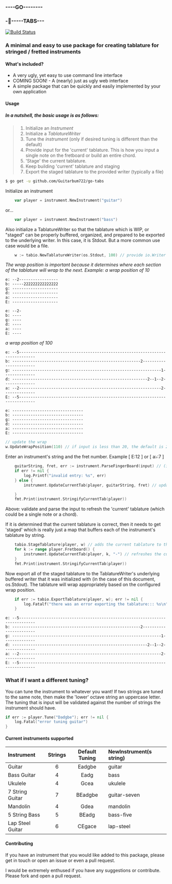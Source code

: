 ### ----GO--------
### -🎸-----TABS---

[![Build Status](https://travis-ci.org/Guitarbum722/go-tabs.svg?branch=master)](https://travis-ci.org/Guitarbum722/go-tabs)

### A minimal and easy to use package for creating tablature for stringed / fretted instruments

#### What's included?
* A very ugly, yet easy to use command line interface
* COMING SOON! - A (nearly) just as ugly web interface
* A simple package that can be quickly and easily implemented by your own application

#### Usage

##### _*In a nutshell, the basic usage is as follows:*_
> 1. Initialize an _Instrument_
> 2. Initialize a _TablatureWriter_
> 3. Tune the _instrument_ (only if desired tuning is different than the default)
> 4. Provide input for the 'current' tablature.  This is how you input a single note on the fretboard
or build an entire chord.
> 5. 'Stage' the current tablature.
> 6. Keep building 'current' tablature and staging
> 7. Export the staged tablature to the provided writer (typically a file) 

``` sh
$ go get -u github.com/Guitarbum722/go-tabs
```

Initialize an instrument
```go
	var player = instrument.NewInstrument("guitar")
```
or...
```go
	var player = instrument.NewInstrument("bass")
```

Also initialize a TablatureWriter so that the tablature which is WIP, or "staged" can be properly buffered,
organized, and prepared to be exported to the underlying writer.  In this case, it is Stdout.
But a more common use case would be a file.
```go
    w := tabio.NewTablatureWriter(os.Stdout, 100) // provide io.Writer and a wrap position
```
*The wrap position is important because it determines where each section of the tablature will wrap to the next.*
_Example: a wrap position of 10_
```
e: --2-----------------
b: -----222222222222222
g: --------------------
d: --------------------
a: --------------------
E: --------------------

e: --2-
b: ----
g: ----
d: ----
a: ----
E: ----
```

_a wrap position of 100_
```
e: --5-----------------------------------------------------------------------------
b: --------------------------------------------------------2-----------------------
g: -----------------------------------------------------------------1--------------
d: -----------------------------------------------------------2--1--2--------------
a: --2--------------------------------------------------------------2--------------
E: --5-----------------------------------------------------------------------------

e: -------------------------------
b: -------------------------------
g: -------------------------------
d: -------------------------------
a: -------------------------------
E: -------------------------------
```

```go
// update the wrap
w.UpdateWrapPosition(110) // if input is less than 20, the default is 20
```

Enter an instrument's string and the fret number.  Example [ E:12 ] or [ a♭:7 ]
```go
	guitarString, fret, err := instrument.ParseFingerBoard(input) // (input == "E:12")
	if err != nil {
		log.Printf("invalid entry: %s", err)
	} else {
		instrument.UpdateCurrentTab(player, guitarString, fret) // update the instrument's 'current' tablature

	}
	fmt.Print(instrument.StringifyCurrentTab(player))

```
Above: validate and parse the input to refresh the 'current' tablature (which could be a single note or a chord).

If it is determined that the current tablature is correct, then it needs to get 'staged' which is really just a map that
buffers each of the instrument's tablature by string.

```go
	tabio.StageTablature(player, w) // adds the current tablature to the staging buffer of the TablatureWriter
	for k := range player.Fretboard() {
		instrument.UpdateCurrentTab(player, k, "-") // refreshes the current tablature with no fret markers
	}
	fmt.Print(instrument.StringifyCurrentTab(player))

```

Now export all of the staged tablature to the TablatureWriter's underlying buffered writer that it was
initialized with (in the case of this document, os.Stdout).  The tablature will wrap appropriately based
on the configured wrap position.
```go
	if err := tabio.ExportTablature(player, w); err != nil {
		log.Fatalf("there was an error exporting the tablature::: %s\n", err)
	}
```
```
e: --5-----------------------------------------------------------------------------
b: --------------------------------------------------------2-----------------------
g: -----------------------------------------------------------------1--------------
d: -----------------------------------------------------------2--1--2--------------
a: --2--------------------------------------------------------------2--------------
E: --5-----------------------------------------------------------------------------
```

### What if I want a different tuning?

You can tune the instrument to whatever you want!  If two strings are tuned to the same note, then
make the 'lower' octave string an uppercase letter.  The tuning that is input will
be validated against the number of strings the instrument should have.
```go
if err := player.Tune("Dadgbe"); err != nil {
	log.Fatal("error tuning guitar")
}
```


#### Current instruments supported


| Instrument       | Strings   | Default Tuning  | NewInstrument(s string) |
| :---------       | :-------: | :-------------: | :----                   |
| Guitar           | 6         | Eadgbe          | guitar                  |
| Bass Guitar      | 4         | Eadg            | bass                    |
| Ukulele          | 4         | Gcea            | ukulele                 |
| 7 String Guitar  | 7         | BEadgbe         | guitar-seven            |
| Mandolin         | 4         | Gdea            | mandolin                |
| 5 String Bass    | 5         | BEadg           | bass-five               |
| Lap Steel Guitar | 6         | CEgace          | lap-steel               |

#### Contributing

If you have an instrument that you would like added to this package, please get in touch or open an issue or even a pull request.

I would be extremely enthused if you have any suggestions or contribute.  Please fork and open a pull request.

